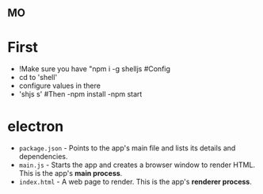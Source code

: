 ## MO

# First 
  - !Make sure you have "npm i -g shelljs
#Config
  - cd to 'shell'
  - configure values in there
  - 'shjs s' 
#Then
  -npm install
  -npm start
# electron

- `package.json` - Points to the app's main file and lists its details and dependencies.
- `main.js` - Starts the app and creates a browser window to render HTML. This is the app's **main process**.
- `index.html` - A web page to render. This is the app's **renderer process**.
